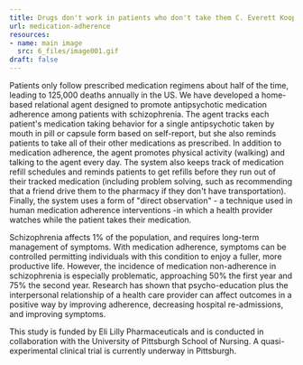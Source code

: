 ```yaml
---
title: Drugs don't work in patients who don't take them C. Everett Koop, MD
url: medication-adherence
resources:
- name: main image
  src: 6_files/image001.gif
draft: false
---
```


Patients only follow prescribed medication regimens about half of the time, leading to 125,000 deaths annually in the US. We have developed a home-based relational agent designed to promote antipsychotic medication adherence among patients with schizophrenia. The agent tracks each patient's medication taking behavior for a single antipsychotic taken by mouth in pill or capsule form based on self-report, but she also reminds patients to take all of their other medications as prescribed. In addition to medication adherence, the agent promotes physical activity (walking) and talking to the agent every day. The system also keeps track of medication refill schedules and reminds patients to get refills before they run out of their tracked medication (including problem solving, such as recommending that a friend drive them to the pharmacy if they don't have transportation). Finally, the system uses a form of "direct observation" - a technique used in human medication adherence interventions -in which a health provider watches while the patient takes their medication.

Schizophrenia affects 1% of the population, and requires long-term management of symptoms. With medication adherence, symptoms can be controlled permitting individuals with this condition to enjoy a fuller, more productive life. However, the incidence of medication non-adherence in schizophrenia is especially problematic, approaching 50% the first year and 75% the second year. Research has shown that psycho-education plus the interpersonal relationship of a health care provider can affect outcomes in a positive way by improving adherence, decreasing hospital re-admissions, and improving symptoms.

This study is funded by Eli Lilly Pharmaceuticals and is conducted in collaboration with the University of Pittsburgh School of Nursing. A quasi-experimental clinical trial is currently underway in Pittsburgh.

